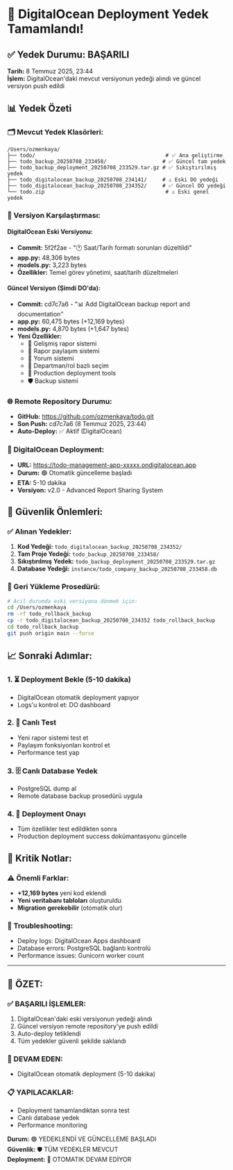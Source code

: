 # 🌊 DigitalOcean Deployment Yedek Tamamlandı!

## ✅ Yedek Durumu: BAŞARILI

**Tarih:** 8 Temmuz 2025, 23:44  
**İşlem:** DigitalOcean'daki mevcut versiyonun yedeği alındı ve güncel versiyon push edildi

## 📊 Yedek Özeti

### 🗂️ Mevcut Yedek Klasörleri:
```
/Users/ozmenkaya/
├── todo/                                          # ✅ Ana geliştirme
├── todo_backup_20250708_233458/                  # ✅ Güncel tam yedek
├── todo_backup_deployment_20250708_233529.tar.gz # ✅ Sıkıştırılmış yedek
├── todo_digitalocean_backup_20250708_234141/     # ⚠️ Eski DO yedeği
├── todo_digitalocean_backup_20250708_234352/     # ✅ Güncel DO yedeği
└── todo.zip                                       # ⚠️ Eski genel yedek
```

### 🔄 Versiyon Karşılaştırması:

#### DigitalOcean Eski Versiyonu:
- **Commit:** 5f2f2ae - "🕐 Saat/Tarih formatı sorunları düzeltildi"
- **app.py:** 48,306 bytes
- **models.py:** 3,223 bytes
- **Özellikler:** Temel görev yönetimi, saat/tarih düzeltmeleri

#### Güncel Versiyon (Şimdi DO'da):
- **Commit:** cd7c7a6 - "📊 Add DigitalOcean backup report and documentation"
- **app.py:** 60,475 bytes (+12,169 bytes)
- **models.py:** 4,870 bytes (+1,647 bytes)
- **Yeni Özellikler:**
  - 📝 Gelişmiş rapor sistemi
  - 🚀 Rapor paylaşım sistemi
  - 💬 Yorum sistemi
  - 🏢 Departman/rol bazlı seçim
  - 🔧 Production deployment tools
  - 🛡️ Backup sistemi

### 🌐 Remote Repository Durumu:
- **GitHub:** https://github.com/ozmenkaya/todo.git
- **Son Push:** cd7c7a6 (8 Temmuz 2025, 23:44)
- **Auto-Deploy:** ✅ Aktif (DigitalOcean)

### 🎯 DigitalOcean Deployment:
- **URL:** https://todo-management-app-xxxxx.ondigitalocean.app
- **Durum:** 🟢 Otomatik güncelleme başladı
- **ETA:** 5-10 dakika
- **Versiyon:** v2.0 - Advanced Report Sharing System

## 🔐 Güvenlik Önlemleri:

### ✅ Alınan Yedekler:
1. **Kod Yedeği:** `todo_digitalocean_backup_20250708_234352/`
2. **Tam Proje Yedeği:** `todo_backup_20250708_233458/`
3. **Sıkıştırılmış Yedek:** `todo_backup_deployment_20250708_233529.tar.gz`
4. **Database Yedeği:** `instance/todo_company_backup_20250708_233458.db`

### 🔄 Geri Yükleme Prosedürü:
```bash
# Acil durumda eski versiyona dönmek için:
cd /Users/ozmenkaya
rm -rf todo_rollback_backup
cp -r todo_digitalocean_backup_20250708_234352 todo_rollback_backup
cd todo_rollback_backup
git push origin main --force
```

## 📈 Sonraki Adımlar:

### 1. ⏳ Deployment Bekle (5-10 dakika)
- DigitalOcean otomatik deployment yapıyor
- Logs'u kontrol et: DO dashboard

### 2. 🧪 Canlı Test
- Yeni rapor sistemi test et
- Paylaşım fonksiyonları kontrol et
- Performance test yap

### 3. 🗄️ Canlı Database Yedek
- PostgreSQL dump al
- Remote database backup prosedürü uygula

### 4. 🎉 Deployment Onayı
- Tüm özellikler test edildikten sonra
- Production deployment success dokümantasyonu güncelle

## 🚨 Kritik Notlar:

### ⚠️ Önemli Farklar:
- **+12,169 bytes** yeni kod eklendi
- **Yeni veritabanı tabloları** oluşturuldu
- **Migration gerekebilir** (otomatik olur)

### 🔧 Troubleshooting:
- Deploy logs: DigitalOcean Apps dashboard
- Database errors: PostgreSQL bağlantı kontrolü
- Performance issues: Gunicorn worker count

---

## 🎯 ÖZET:

### ✅ BAŞARILI İŞLEMLER:
1. DigitalOcean'daki eski versiyonun yedeği alındı
2. Güncel versiyon remote repository'ye push edildi
3. Auto-deploy tetiklendi
4. Tüm yedekler güvenli şekilde saklandı

### 🔄 DEVAM EDEN:
- DigitalOcean otomatik deployment (5-10 dakika)

### 📋 YAPILACAKLAR:
- Deployment tamamlandıktan sonra test
- Canlı database yedek
- Performance monitoring

**Durum:** 🟢 YEDEKLENDİ VE GÜNCELLEME BAŞLADI  
**Güvenlik:** 🛡️ TÜM YEDEKLER MEVCUT  
**Deployment:** 🚀 OTOMATIK DEVAM EDİYOR
